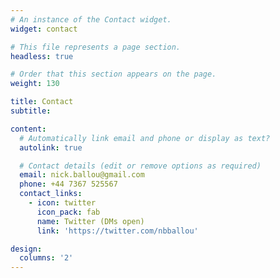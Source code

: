 ```yaml
---
# An instance of the Contact widget.
widget: contact

# This file represents a page section.
headless: true

# Order that this section appears on the page.
weight: 130

title: Contact
subtitle:

content:
  # Automatically link email and phone or display as text?
  autolink: true

  # Contact details (edit or remove options as required)
  email: nick.ballou@gmail.com
  phone: +44 7367 525567
  contact_links:
    - icon: twitter
      icon_pack: fab
      name: Twitter (DMs open)
      link: 'https://twitter.com/nbballou'

design:
  columns: '2'
---
```


<!-- ---
widget: contact
widget_id: Contact
headless: true
weight: 140
title: Contact
subtitle: null
content:
  form:
    provider: netlify
    netlify:
      captcha: false
---

 -->
